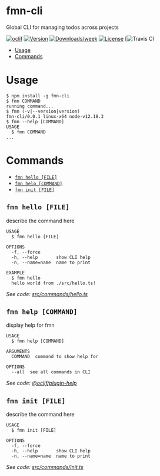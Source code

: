 fmn-cli
=======

Global CLI for managing todos across projects

[![oclif](https://img.shields.io/badge/cli-oclif-brightgreen.svg)](https://oclif.io)
[![Version](https://img.shields.io/npm/v/fmn-cli.svg)](https://npmjs.org/package/fmn-cli)
[![Downloads/week](https://img.shields.io/npm/dw/fmn-cli.svg)](https://npmjs.org/package/fmn-cli)
[![License](https://img.shields.io/npm/l/fmn-cli.svg)](https://github.com/techturnip/fmn-cli/blob/master/package.json)
[![Travis CI](https://travis-ci.com/techturnip/forget-me-not-cli.svg?branch=master)

<!-- toc -->
* [Usage](#usage)
* [Commands](#commands)
<!-- tocstop -->
# Usage
<!-- usage -->
```sh-session
$ npm install -g fmn-cli
$ fmn COMMAND
running command...
$ fmn (-v|--version|version)
fmn-cli/0.0.1 linux-x64 node-v12.18.3
$ fmn --help [COMMAND]
USAGE
  $ fmn COMMAND
...
```
<!-- usagestop -->
# Commands
<!-- commands -->
* [`fmn hello [FILE]`](#fmn-hello-file)
* [`fmn help [COMMAND]`](#fmn-help-command)
* [`fmn init [FILE]`](#fmn-init-file)

## `fmn hello [FILE]`

describe the command here

```
USAGE
  $ fmn hello [FILE]

OPTIONS
  -f, --force
  -h, --help       show CLI help
  -n, --name=name  name to print

EXAMPLE
  $ fmn hello
  hello world from ./src/hello.ts!
```

_See code: [src/commands/hello.ts](https://github.com/techturnip/forget-me-not-cli/blob/v0.0.1/src/commands/hello.ts)_

## `fmn help [COMMAND]`

display help for fmn

```
USAGE
  $ fmn help [COMMAND]

ARGUMENTS
  COMMAND  command to show help for

OPTIONS
  --all  see all commands in CLI
```

_See code: [@oclif/plugin-help](https://github.com/oclif/plugin-help/blob/v3.2.0/src/commands/help.ts)_

## `fmn init [FILE]`

describe the command here

```
USAGE
  $ fmn init [FILE]

OPTIONS
  -f, --force
  -h, --help       show CLI help
  -n, --name=name  name to print
```

_See code: [src/commands/init.ts](https://github.com/techturnip/forget-me-not-cli/blob/v0.0.1/src/commands/init.ts)_
<!-- commandsstop -->
